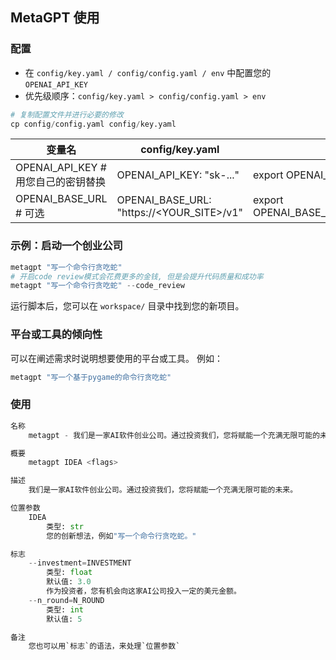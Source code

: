 ## MetaGPT 使用

### 配置

- 在 `config/key.yaml / config/config.yaml / env` 中配置您的 `OPENAI_API_KEY`
- 优先级顺序：`config/key.yaml > config/config.yaml > env`

```py
# 复制配置文件并进行必要的修改
cp config/config.yaml config/key.yaml
```

| 变量名                              | config/key.yaml                           | env                                             |
| ----------------------------------- | ----------------------------------------- | ----------------------------------------------- |
| OPENAI_API_KEY # 用您自己的密钥替换 | OPENAI_API_KEY: "sk-..."                  | export OPENAI_API_KEY="sk-..."                  |
| OPENAI_BASE_URL # 可选              | OPENAI_BASE_URL: "https://<YOUR_SITE>/v1" | export OPENAI_BASE_URL="https://<YOUR_SITE>/v1" |

### 示例：启动一个创业公司

```py
metagpt "写一个命令行贪吃蛇"
# 开启code review模式会花费更多的金钱, 但是会提升代码质量和成功率
metagpt "写一个命令行贪吃蛇" --code_review
```

运行脚本后，您可以在 `workspace/` 目录中找到您的新项目。

### 平台或工具的倾向性
可以在阐述需求时说明想要使用的平台或工具。
例如：
```py
metagpt "写一个基于pygame的命令行贪吃蛇"
```

### 使用

```py
名称
    metagpt - 我们是一家AI软件创业公司。通过投资我们，您将赋能一个充满无限可能的未来。

概要
    metagpt IDEA <flags>

描述
    我们是一家AI软件创业公司。通过投资我们，您将赋能一个充满无限可能的未来。

位置参数
    IDEA
        类型: str
        您的创新想法，例如"写一个命令行贪吃蛇。"

标志
    --investment=INVESTMENT
        类型: float
        默认值: 3.0
        作为投资者，您有机会向这家AI公司投入一定的美元金额。
    --n_round=N_ROUND
        类型: int
        默认值: 5

备注
    您也可以用`标志`的语法，来处理`位置参数`
```
